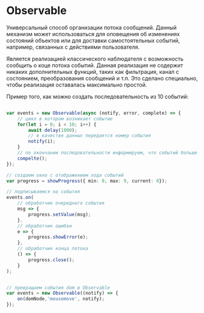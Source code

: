 # Observable

Универсальный способ организации потока сообщений. Данный механизм может
использоваться для оповещения об изменениях состояний объектов или для доставки
самостоятельных событий, например, связанных с действиями пользователя.

Является реализацией классического наблюдателя с возможность сообщить о коце
потока событий. Данная реализация не содержит никаких дополнительных функций,
таких как фильтрация, канал с состоянием, преобразования сообщений и т.п. Это
сделано специально, чтобы реализация оставалась максимально простой. 

Пример того, как можно создать последовательность из 10 событий:

```ts

var events = new Observable(async (notify, error, complete) => {
    // цикл в котором возникает событие
    for(let i = 0; i < 10; i++) {
        await delay(1000);
        // в качестве данных передается номер события
        notify(i);
    }
    // по окончании последовательности информируем, что событий больше не будет
    compelte();
});

// создаем окно с отображением хода событий
var progress = showProgress({ min: 0, max: 9, current: 0});

// подписываемся на события
events.on(
    // обработчик очередного события
    msg => {
        progress.setValue(msg);
    }.
    // обработчик ошибки
    e => {
        progress.showError(e);
    },
    // обработчик конца потока
    () => {
        progress.close();
    }
);

```

```ts

// превращаем события dom в Observable
var events = new Observable((notify) => {
    on(domNode,'mousemove', notify);
});

```